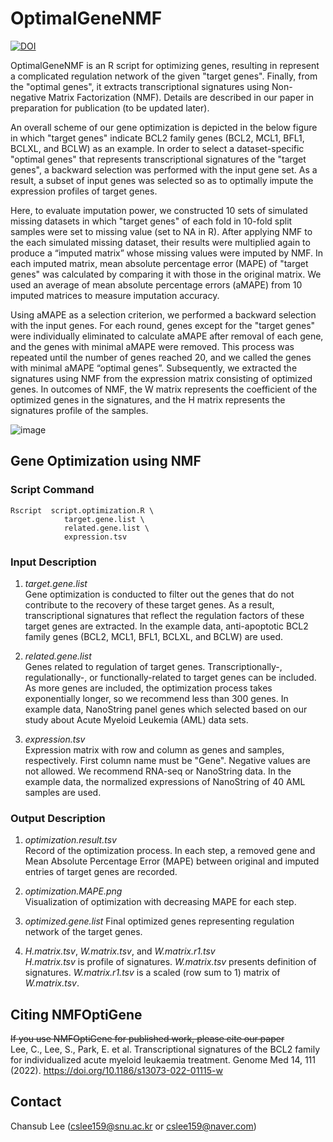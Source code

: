 # OptimalGeneNMF
[![DOI](https://zenodo.org/badge/292222008.svg)](https://zenodo.org/badge/latestdoi/292222008)

OptimalGeneNMF is an R script for optimizing genes, resulting in represent a complicated regulation network of the given "target genes". Finally, from the "optimal genes", it extracts transcriptional signatures using Non-negative Matrix Factorization (NMF). Details are described  in our paper in preparation for publication (to be updated later).

An overall scheme of our gene optimization is depicted in the below figure in which "target genes" indicate BCL2 family genes (BCL2, MCL1, BFL1, BCLXL, and BCLW) as an example. In order to select a dataset-specific "optimal genes" that represents transcriptional signatures of the "target genes", a backward selection was performed with the input gene set. As a result, a subset of input genes was selected so as to optimally impute the expression profiles of target genes. 

Here, to evaluate imputation power, we constructed 10 sets of simulated missing datasets in which "target genes" of each fold in 10-fold split samples were set to missing value (set to NA in R). After applying NMF to the each simulated missing dataset, their results were multiplied again to produce a “imputed matrix” whose missing values were imputed by NMF. In each imputed matrix, mean absolute percentage error (MAPE) of "target genes" was calculated by comparing it with those in the original matrix. We used an average of mean absolute percentage errors (aMAPE) from 10 imputed matrices to measure imputation accuracy.

Using aMAPE as a selection criterion, we performed a backward selection with the input genes. For each round, genes except for the "target genes" were individually eliminated to calculate aMAPE after removal of each gene, and the genes with minimal aMAPE were removed. This process was repeated until the number of genes reached 20, and we called the genes with minimal aMAPE “optimal genes”. Subsequently, we extracted the signatures using NMF from the expression matrix consisting of optimized genes. In outcomes of NMF, the W matrix represents the coefficient of the optimized genes in the signatures, and the H matrix represents the signatures profile of the samples.


![image](https://user-images.githubusercontent.com/70630535/177025236-b5a930f6-6832-4f08-bb00-ebf579c48063.png)




## Gene Optimization using NMF

### Script Command
```       
Rscript  script.optimization.R \
            target.gene.list \
            related.gene.list \
            expression.tsv 

```
      
### Input Description
1. *target.gene.list*   
Gene optimization is conducted to filter out the genes that do not contribute to the recovery of these target genes. As a result, transcriptional signatures that reflect the regulation factors of these target genes are extracted. In the example data, anti-apoptotic BCL2 family genes (BCL2, MCL1, BFL1,  BCLXL, and BCLW) are used. 

2. *related.gene.list*   
Genes related to regulation of target genes. Transcriptionally-, regulationally-, or functionally-related to target genes can be included. As more genes are included, the optimization process takes exponentially longer, so we recommend less than 300 genes. In example data, NanoString panel genes which selected based on our study about Acute Myeloid Leukemia (AML) data sets.

3. *expression.tsv*   
Expression matrix with row and column as genes and samples, respectively. First column name must be "Gene". Negative values are not allowed. We recommend RNA-seq or NanoString data. In the example data, the normalized expressions of NanoString of 40 AML samples are used.

### Output Description
1. *optimization.result.tsv*   
Record of the optimization process. In each step, a removed gene and Mean Absolute Percentage Error (MAPE) between original and imputed entries of target genes are recorded.

2. *optimization.MAPE.png*   
Visualization of optimization with decreasing MAPE for each step.

3. *optimized.gene.list*
Final optimized genes representing regulation network of the target genes.

4. *H.matrix.tsv*, *W.matrix.tsv*, and *W.matrix.r1.tsv*   
*H.matrix.tsv* is profile of signatures. *W.matrix.tsv* presents definition of signatures. *W.matrix.r1.tsv* is a scaled (row sum to 1) matrix of *W.matrix.tsv*.



## Citing NMFOptiGene
~~If you use NMFOptiGene for published work, please cite our paper~~   
Lee, C., Lee, S., Park, E. et al. Transcriptional signatures of the BCL2 family for individualized acute myeloid leukaemia treatment. Genome Med 14, 111 (2022). https://doi.org/10.1186/s13073-022-01115-w

## Contact
Chansub Lee (cslee159@snu.ac.kr or cslee159@naver.com)





